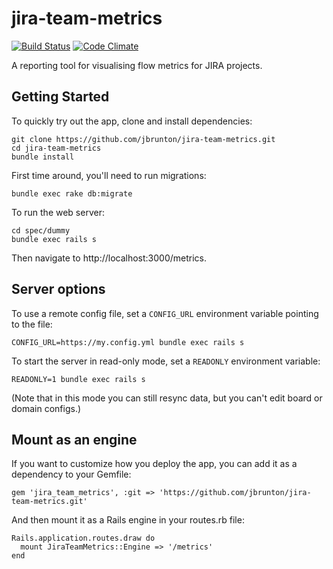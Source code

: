 # jira-team-metrics

[![Build Status](https://travis-ci.org/jbrunton/jira-team-metrics.svg?branch=master)](https://travis-ci.org/jbrunton/jira-team-metrics)
[![Code Climate](https://codeclimate.com/github/jbrunton/jira-team-metrics/badges/gpa.svg)](https://codeclimate.com/github/jbrunton/jira-team-metrics)

A reporting tool for visualising flow metrics for JIRA projects.

## Getting Started

To quickly try out the app, clone and install dependencies:

    git clone https://github.com/jbrunton/jira-team-metrics.git
    cd jira-team-metrics
    bundle install

First time around, you'll need to run migrations:

    bundle exec rake db:migrate

To run the web server:

    cd spec/dummy
    bundle exec rails s

Then navigate to http://localhost:3000/metrics.

## Server options

To use a remote config file, set a `CONFIG_URL` environment variable pointing to the file:

    CONFIG_URL=https://my.config.yml bundle exec rails s

To start the server in read-only mode, set a `READONLY` environment variable:

    READONLY=1 bundle exec rails s

(Note that in this mode you can still resync data, but you can't edit board or domain configs.)

## Mount as an engine

If you want to customize how you deploy the app, you can add it as a dependency to your Gemfile:

    gem 'jira_team_metrics', :git => 'https://github.com/jbrunton/jira-team-metrics.git'
    
And then mount it as a Rails engine in your routes.rb file:

    Rails.application.routes.draw do
      mount JiraTeamMetrics::Engine => '/metrics'
    end

